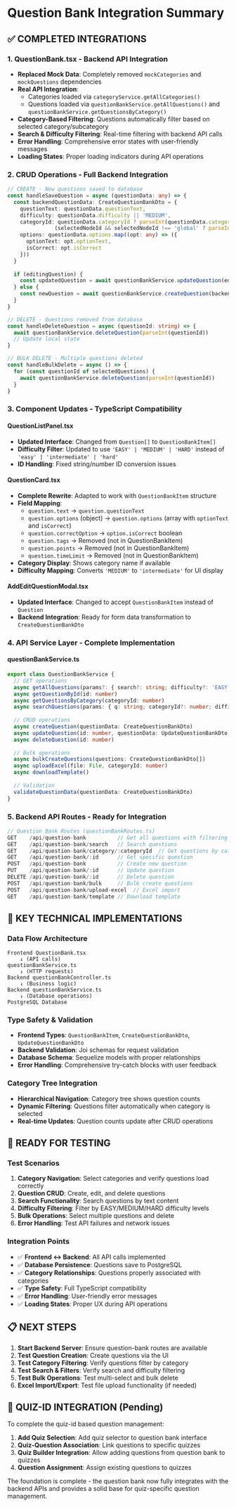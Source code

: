 # Question Bank Integration Summary

## ✅ **COMPLETED INTEGRATIONS**

### 1. **QuestionBank.tsx - Backend API Integration**
- **Replaced Mock Data**: Completely removed `mockCategories` and `mockQuestions` dependencies
- **Real API Integration**: 
  - Categories loaded via `categoryService.getAllCategories()`
  - Questions loaded via `questionBankService.getAllQuestions()` and `questionBankService.getQuestionsByCategory()`
- **Category-Based Filtering**: Questions automatically filter based on selected category/subcategory
- **Search & Difficulty Filtering**: Real-time filtering with backend API calls
- **Error Handling**: Comprehensive error states with user-friendly messages
- **Loading States**: Proper loading indicators during API operations

### 2. **CRUD Operations - Full Backend Integration**
```typescript
// CREATE - New questions saved to database
const handleSaveQuestion = async (questionData: any) => {
  const backendQuestionData: CreateQuestionBankDto = {
    questionText: questionData.questionText,
    difficulty: questionData.difficulty || 'MEDIUM',
    categoryId: questionData.categoryId ? parseInt(questionData.categoryId) : 
               (selectedNodeId && selectedNodeId !== 'global' ? parseInt(selectedNodeId) : 1),
    options: questionData.options.map((opt: any) => ({
      optionText: opt.optionText,
      isCorrect: opt.isCorrect
    }))
  }
  
  if (editingQuestion) {
    const updatedQuestion = await questionBankService.updateQuestion(editingQuestion.id, backendQuestionData)
  } else {
    const newQuestion = await questionBankService.createQuestion(backendQuestionData)
  }
}

// DELETE - Questions removed from database
const handleDeleteQuestion = async (questionId: string) => {
  await questionBankService.deleteQuestion(parseInt(questionId))
  // Update local state
}

// BULK DELETE - Multiple questions deleted
const handleBulkDelete = async () => {
  for (const questionId of selectedQuestions) {
    await questionBankService.deleteQuestion(parseInt(questionId))
  }
}
```

### 3. **Component Updates - TypeScript Compatibility**

#### **QuestionListPanel.tsx**
- **Updated Interface**: Changed from `Question[]` to `QuestionBankItem[]`
- **Difficulty Filter**: Updated to use `'EASY' | 'MEDIUM' | 'HARD'` instead of `'easy' | 'intermediate' | 'hard'`
- **ID Handling**: Fixed string/number ID conversion issues

#### **QuestionCard.tsx**
- **Complete Rewrite**: Adapted to work with `QuestionBankItem` structure
- **Field Mapping**: 
  - `question.text` → `question.questionText`
  - `question.options` (object) → `question.options` (array with `optionText` and `isCorrect`)
  - `question.correctOption` → `option.isCorrect` boolean
  - `question.tags` → Removed (not in QuestionBankItem)
  - `question.points` → Removed (not in QuestionBankItem)
  - `question.timeLimit` → Removed (not in QuestionBankItem)
- **Category Display**: Shows category name if available
- **Difficulty Mapping**: Converts `'MEDIUM'` to `'intermediate'` for UI display

#### **AddEditQuestionModal.tsx**
- **Updated Interface**: Changed to accept `QuestionBankItem` instead of `Question`
- **Backend Integration**: Ready for form data transformation to `CreateQuestionBankDto`

### 4. **API Service Layer - Complete Implementation**

#### **questionBankService.ts**
```typescript
export class QuestionBankService {
  // GET operations
  async getAllQuestions(params?: { search?: string; difficulty?: 'EASY' | 'MEDIUM' | 'HARD'; categoryId?: number })
  async getQuestionById(id: number)
  async getQuestionsByCategory(categoryId: number)
  async searchQuestions(params: { q: string; categoryId?: number; difficulty?: string })
  
  // CRUD operations
  async createQuestion(questionData: CreateQuestionBankDto)
  async updateQuestion(id: number, questionData: UpdateQuestionBankDto)
  async deleteQuestion(id: number)
  
  // Bulk operations
  async bulkCreateQuestions(questions: CreateQuestionBankDto[])
  async uploadExcel(file: File, categoryId: number)
  async downloadTemplate()
  
  // Validation
  validateQuestionData(questionData: CreateQuestionBankDto)
}
```

### 5. **Backend API Routes - Ready for Integration**
```typescript
// Question Bank Routes (questionBankRoutes.ts)
GET    /api/question-bank          // Get all questions with filtering
GET    /api/question-bank/search   // Search questions
GET    /api/question-bank/category/:categoryId  // Get questions by category
GET    /api/question-bank/:id      // Get specific question
POST   /api/question-bank          // Create new question
PUT    /api/question-bank/:id      // Update question
DELETE /api/question-bank/:id      // Delete question
POST   /api/question-bank/bulk     // Bulk create questions
POST   /api/question-bank/upload-excel  // Excel import
GET    /api/question-bank/template // Download template
```

## 🔧 **KEY TECHNICAL IMPLEMENTATIONS**

### **Data Flow Architecture**
```
Frontend QuestionBank.tsx
    ↓ (API calls)
questionBankService.ts
    ↓ (HTTP requests)
Backend questionBankController.ts
    ↓ (Business logic)
Backend questionBankService.ts
    ↓ (Database operations)
PostgreSQL Database
```

### **Type Safety & Validation**
- **Frontend Types**: `QuestionBankItem`, `CreateQuestionBankDto`, `UpdateQuestionBankDto`
- **Backend Validation**: Joi schemas for request validation
- **Database Schema**: Sequelize models with proper relationships
- **Error Handling**: Comprehensive try-catch blocks with user feedback

### **Category Tree Integration**
- **Hierarchical Navigation**: Category tree shows question counts
- **Dynamic Filtering**: Questions filter automatically when category is selected
- **Real-time Updates**: Question counts update after CRUD operations

## 🚀 **READY FOR TESTING**

### **Test Scenarios**
1. **Category Navigation**: Select categories and verify questions load correctly
2. **Question CRUD**: Create, edit, and delete questions
3. **Search Functionality**: Search questions by text content
4. **Difficulty Filtering**: Filter by EASY/MEDIUM/HARD difficulty levels
5. **Bulk Operations**: Select multiple questions and delete
6. **Error Handling**: Test API failures and network issues

### **Integration Points**
- ✅ **Frontend ↔ Backend**: All API calls implemented
- ✅ **Database Persistence**: Questions save to PostgreSQL
- ✅ **Category Relationships**: Questions properly associated with categories
- ✅ **Type Safety**: Full TypeScript compatibility
- ✅ **Error Handling**: User-friendly error messages
- ✅ **Loading States**: Proper UX during API operations

## 📋 **NEXT STEPS**

1. **Start Backend Server**: Ensure question-bank routes are available
2. **Test Question Creation**: Create questions via the UI
3. **Test Category Filtering**: Verify questions filter by category
4. **Test Search & Filters**: Verify search and difficulty filtering
5. **Test Bulk Operations**: Test multi-select and bulk delete
6. **Excel Import/Export**: Test file upload functionality (if needed)

## 🎯 **QUIZ-ID INTEGRATION** (Pending)

To complete the quiz-id based question management:

1. **Add Quiz Selection**: Add quiz selector to question bank interface
2. **Quiz-Question Association**: Link questions to specific quizzes
3. **Quiz Builder Integration**: Allow adding questions from question bank to quizzes
4. **Question Assignment**: Assign existing questions to quizzes

The foundation is complete - the question bank now fully integrates with the backend APIs and provides a solid base for quiz-specific question management.
